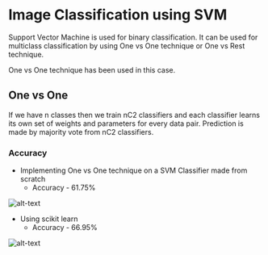 # Image Classification using SVM
Support Vector Machine is used for binary classification. It can be used for multiclass classification by using One vs One technique
or One vs Rest technique.

One vs One technique has been used in this case.

## One vs One
If we have n classes then we train nC2 classifiers and each classifier learns its own set of weights and parameters for every data pair.
Prediction is made by majority vote from nC2 classifiers.

### Accuracy

* Implementing One vs One technique on a SVM Classifier made from scratch
  - Accuracy - 61.75%

![alt-text](https://github.com/bhawna-gupta/Image-Classification/blob/master/Classifier.PNG)


* Using scikit learn
  - Accuracy - 66.95%

![alt-text](https://github.com/bhawna-gupta/Image-Classification/blob/master/Sklearn.PNG)
